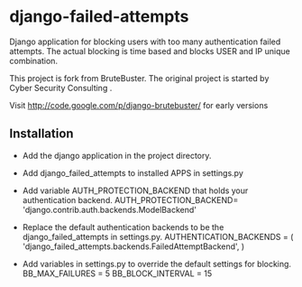 # django-failed-attempts

Django application for blocking users with too many authentication failed attempts. The actual blocking is time based and blocks USER and IP unique combination. 

This project is fork from BruteBuster. The original project is started by Cyber Security Consulting .

Visit http://code.google.com/p/django-brutebuster/ for early versions

## Installation

* Add the django application in the project directory.

* Add django_failed_attempts to installed APPS in settings.py

* Add variable AUTH_PROTECTION_BACKEND that holds your authentication backend.
AUTH_PROTECTION_BACKEND= 'django.contrib.auth.backends.ModelBackend'

* Replace the default authentication backends to be the django_failed_attempts in settings.py. 
AUTHENTICATION_BACKENDS = (
	'django_failed_attempts.backends.FailedAttemptBackend',
)
* Add variables in settings.py to override the default settings for blocking.
BB_MAX_FAILURES = 5
BB_BLOCK_INTERVAL = 15
